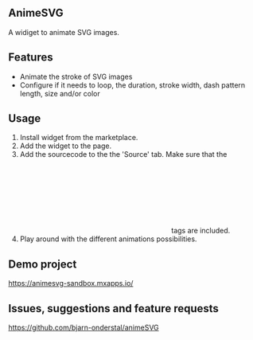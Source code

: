 ## AnimeSVG
A widiget to animate SVG images.

## Features
- Animate the stroke of SVG images
- Configure if it needs to loop, the duration, stroke width, dash pattern length, size and/or color

## Usage
1. Install widget from the marketplace.
2. Add the widget to the page.
3. Add the sourcecode to the the 'Source' tab. Make sure that the <svg> and </svg> tags are included.
4. Play around with the different animations possibilities.

## Demo project
https://animesvg-sandbox.mxapps.io/

## Issues, suggestions and feature requests
https://github.com/bjarn-onderstal/animeSVG